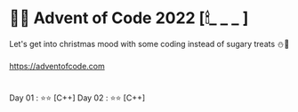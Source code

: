 # 🎄🎅 Advent of Code 2022 [🕯_ _ _ ]

Let's get into christmas mood with some coding instead of sugary treats ⛄🍬 </br>
</br>
https://adventofcode.com </br>

# 
Day 01 : ⭐⭐ [C++]
Day 02 : ⭐⭐ [C++]

